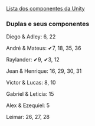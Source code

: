 
[Lista dos componentes da Unity](https://italomendes.com.br/level-design-mecanica-para-jogos/)

### Duplas e seus componentes

Diego & Adley: 6, 22

André & Mateus: ✔7, 18, 35, 36

Raylander: ✔9, ✔3, 12

Jean & Henrique: 16, 29, 30, 31

Victor & Lucas: 8, 10

Gabriel & Leticia: 15

Alex & Ezequiel: 5

Leimar: 26, 27, 28
